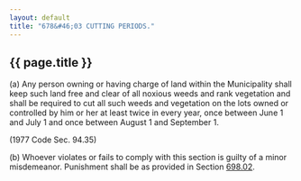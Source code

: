 ```yaml
---
layout: default 
title: "678&#46;03 CUTTING PERIODS."
---
```


{{ page.title }}
----------------

​(a) Any person owning or having charge of land within the Municipality
shall keep such land free and clear of all noxious weeds and rank
vegetation and shall be required to cut all such weeds and vegetation on
the lots owned or controlled by him or her at least twice in every year,
once between June 1 and July 1 and once between August 1 and September
1.

(1977 Code Sec. 94.35)

​(b) Whoever violates or fails to comply with this section is guilty of
a minor misdemeanor. Punishment shall be as provided in Section
[698.02](38e2f631.html).
